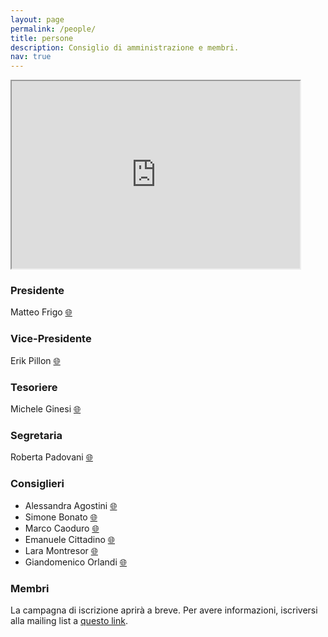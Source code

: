 ```yaml
---
layout: page
permalink: /people/
title: persone
description: Consiglio di amministrazione e membri.
nav: true
---
```


<iframe src="https://www.google.com/maps/d/embed?mid=1-TSYgamdXiBJKSBNwVW4_djxalFTtHsz" width="91.5%" height="300"></iframe>
<br>

### Presidente
Matteo Frigo [:globe_with_meridians:](https://matteofrigo.github.io)

### Vice-Presidente
Erik Pillon [:globe_with_meridians:](https://www.linkedin.com/in/erikpillon)

### Tesoriere
Michele Ginesi [:globe_with_meridians:](https://www.linkedin.com/in/michele-ginesi-24727a145/)

### Segretaria
Roberta Padovani [:globe_with_meridians:](https://www.univr.it/en/contacts/roberta.padovani)

### Consiglieri

* Alessandra Agostini [:globe_with_meridians:](https://www.linkedin.com/in/alessandra-agostini-b9100546/)
* Simone Bonato [:globe_with_meridians:](https://www.linkedin.com/in/simone-bonato-41b898120/)
* Marco Caoduro [:globe_with_meridians:](https://www.linkedin.com/in/marco-caoduro-4a357518a/)
* Emanuele Cittadino [:globe_with_meridians:](https://www.linkedin.com/in/emanuele-cittadino/)
* Lara Montresor [:globe_with_meridians:](#)
* Giandomenico Orlandi [:globe_with_meridians:](https://www.di.univr.it/?ent=persona&id=67)

### Membri

La campagna di iscrizione aprirà a breve. Per avere informazioni, iscriversi alla mailing list a [questo link](https://outlook.us3.list-manage.com/subscribe?u=6f6f5c432a5b4f77ddeca0a2c&id=0452123c81).
